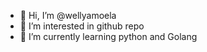 - 👋 Hi, I’m @wellyamoela
- 👀 I’m interested in github repo
- 🌱 I’m currently learning python and Golang


<!---
wellyamoela/wellyamoela is a ✨ special ✨ repository because its `README.md` (this file) appears on your GitHub profile.
You can click the Preview link to take a look at your changes.
--->
